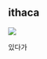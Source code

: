 ## ithaca

<img src="https://img.shields.io/badge/NestJS-E0234E?style=plastic&logo=appveyor&logoColor=black"/>

있다가